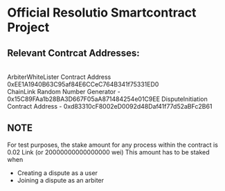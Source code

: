 # Official Resolutio Smartcontract Project

## Relevant Contrcat Addresses:
<br />
ArbiterWhiteLister Contract Address 
0xEE1A1940B63C95af84E6CCeC764B341f75331ED0
<br />
ChainLink Random Number Generator
- 0x15C89FAa1b28BA3D667F05aA871484254e01C9EE
DisputeInitiation Contract Address
- 0xd83310cF8002eD0092d48Daf41f77d52aBFc2B61

## NOTE
For test purposes, the stake amount for any process within the contract is 0.02 Link (or 20000000000000000 wei)
This amount has to be staked when
- Creating a dispute as a user
- Joining a dispute as an arbiter

